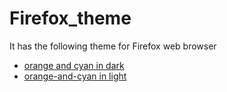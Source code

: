 # Firefox_theme
It has the following theme for Firefox web browser
* [orange and cyan in dark ](https://addons.mozilla.org/en-US/firefox/addon/orange-and-cyan-in-dark)
* [orange-and-cyan in light](https://addons.mozilla.org/en-US/firefox/addon/orange-and-cyan-in-light)
